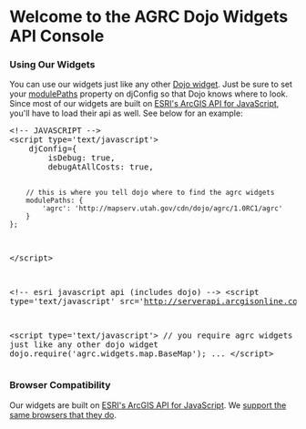# Welcome to the AGRC Dojo Widgets API Console
<h3>Using Our Widgets</h3>
You can use our widgets just like any other 
<a href='http://dojotoolkit.org/reference-guide/dijit/info.html#dijit-info' target='_blank'>Dojo widget</a>. 
Just be sure to set your 
<a href='http://dojotoolkit.org/reference-guide/1.6/djConfig.html#finding-resources-in-non-standard-locations' target='_blank'>modulePaths</a> 
property on djConfig so that Dojo knows where to look. Since most of our widgets are built on 
<a href='http://help.arcgis.com/en/webapi/javascript/arcgis/index.html'>ESRI's ArcGIS API for JavaScript</a>, you'll have to load their api as well. See below for an example:
<pre>
&lt;!-- JAVASCRIPT --&gt;
&lt;script type='text/javascript'&gt;
	djConfig={
		isDebug: true,
		debugAtAllCosts: true,
		
		// this is where you tell dojo where to find the agrc widgets
		modulePaths: {
			'agrc': 'http://mapserv.utah.gov/cdn/dojo/agrc/1.0RC1/agrc'
		}
	};
&lt;/script&gt;

&lt;!-- esri javascript api (includes dojo) --&gt;
&lt;script type='text/javascript' src='http://serverapi.arcgisonline.com/jsapi/arcgis/?v=2.2'&gt;&lt;/script&gt;

&lt;script type='text/javascript'&gt;
	// you require agrc widgets just like any other dojo widget
	dojo.require('agrc.widgets.map.BaseMap');
	...
&lt;/script&gt;
</pre>  

<h3>Browser Compatibility</h3>
<p>Our widgets are built on <a
	href='http://help.arcgis.com/en/webapi/javascript/arcgis/index.html'>ESRI's
ArcGIS API for JavaScript</a>. We  <a
	href='http://resources.arcgis.com/content/webapis/2.0/system-requirements'>support the same browsers that they
do</a>.
